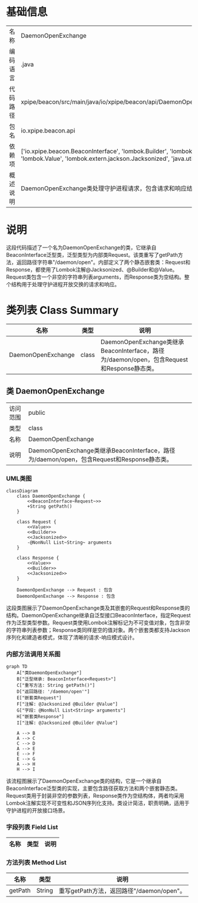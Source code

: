 # 基础信息

|      |      |
|------|------|
| 名称 | DaemonOpenExchange |
| 编码语言 | .java |
| 代码路径 | xpipe/beacon/src/main/java/io/xpipe/beacon/api/DaemonOpenExchange.java |
| 包名 | io.xpipe.beacon.api |
| 依赖项 | ['io.xpipe.beacon.BeaconInterface', 'lombok.Builder', 'lombok.NonNull', 'lombok.Value', 'lombok.extern.jackson.Jacksonized', 'java.util.List'] |
| 概述说明 | DaemonOpenExchange类处理守护进程请求，包含请求和响应结构。 |

# 说明

这段代码描述了一个名为DaemonOpenExchange的类，它继承自BeaconInterface泛型类，泛型类型为内部类Request。该类重写了getPath方法，返回路径字符串"/daemon/open"。内部定义了两个静态嵌套类：Request和Response，都使用了Lombok注解@Jacksonized、@Builder和@Value。Request类包含一个非空的字符串列表arguments，而Response类为空结构。整个结构用于处理守护进程开放交换的请求和响应。

# 类列表 Class Summary

| 名称   | 类型  | 说明 |
|-------|------|-------------|
| DaemonOpenExchange | class | DaemonOpenExchange类继承BeaconInterface，路径为/daemon/open，包含Request和Response静态类。 |



## 类 DaemonOpenExchange

|      |      |
|------|------|
| 访问范围 | public |
| 类型 | class |
| 名称 | DaemonOpenExchange |
| 说明 | DaemonOpenExchange类继承BeaconInterface，路径为/daemon/open，包含Request和Response静态类。 |


### UML类图

```mermaid
classDiagram
    class DaemonOpenExchange {
        <<BeaconInterface~Request~>>
        +String getPath()
    }
    
    class Request {
        <<Value>>
        <<Builder>>
        <<Jacksonized>>
        -@NonNull List~String~ arguments
    }
    
    class Response {
        <<Value>>
        <<Builder>>
        <<Jacksonized>>
    }
    
    DaemonOpenExchange --> Request : 包含
    DaemonOpenExchange --> Response : 包含
```

这段类图展示了DaemonOpenExchange类及其嵌套的Request和Response类的结构。DaemonOpenExchange继承自泛型接口BeaconInterface，指定Request作为泛型类型参数。Request类使用Lombok注解标记为不可变值对象，包含非空的字符串列表参数；Response类同样是空的值对象。两个嵌套类都支持Jackson序列化和建造者模式，体现了清晰的请求-响应模式设计。


### 内部方法调用关系图

```mermaid
graph TD
    A["类DaemonOpenExchange"]
    B["泛型继承: BeaconInterface<Request>"]
    C["重写方法: String getPath()"]
    D["返回路径: '/daemon/open'"]
    E["嵌套类Request"]
    F["注解: @Jacksonized @Builder @Value"]
    G["字段: @NonNull List<String> arguments"]
    H["嵌套类Response"]
    I["注解: @Jacksonized @Builder @Value"]

    A --> B
    A --> C
    C --> D
    A --> E
    E --> F
    E --> G
    A --> H
    H --> I
```

该流程图展示了DaemonOpenExchange类的结构，它是一个继承自BeaconInterface泛型类的实现，主要包含路径获取方法和两个嵌套静态类。Request类用于封装非空的参数列表，Response类作为空结构体，两者均采用Lombok注解实现不可变性和JSON序列化支持。类设计简洁，职责明确，适用于守护进程的开放接口场景。

### 字段列表 Field List

| 名称  | 类型  | 说明 |
|-------|-------|------|

### 方法列表 Method List

| 名称  | 类型  | 说明 |
|-------|-------|------|
| getPath | String | 重写getPath方法，返回路径"/daemon/open"。 |




